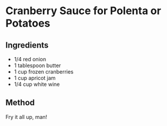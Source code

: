 # Cranberry Sauce for Polenta or Potatoes

## Ingredients

* 1/4 red onion
* 1 tablespoon butter
* 1 cup frozen cranberries
* 1 cup apricot jam
* 1/4 cup white wine

## Method

Fry it all up, man!
